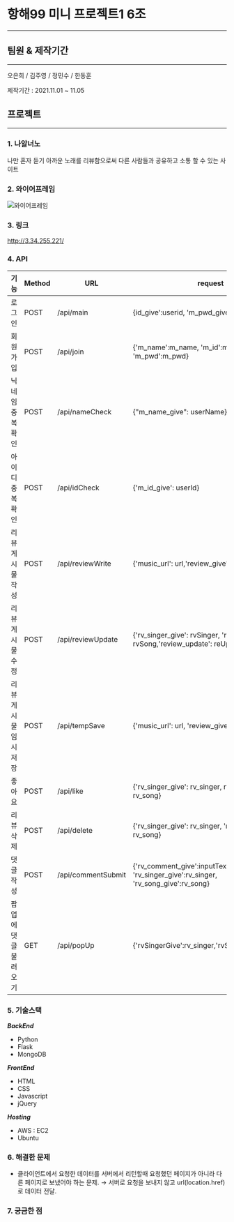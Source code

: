 # 항해99 미니 프로젝트1 6조
***
## 팀원 & 제작기간
***
오은희 / 김주영 / 정민수 / 한동훈

제작기간 : 2021.11.01 ~ 11.05

## 프로젝트
***
### 1. 나알너노
나만 혼자 듣기 아까운 노래를 리뷰함으로써 다른 사람들과 공유하고 소통 할 수 있는 사이트<br>

### 2. 와이어프레임
![와이어프레임](https://s3.us-west-2.amazonaws.com/secure.notion-static.com/7573ea10-97f2-4832-a968-7bae82670cec/1111.jpg?X-Amz-Algorithm=AWS4-HMAC-SHA256&X-Amz-Credential=AKIAT73L2G45O3KS52Y5%2F20211106%2Fus-west-2%2Fs3%2Faws4_request&X-Amz-Date=20211106T005716Z&X-Amz-Expires=86400&X-Amz-Signature=639e236c572dda85011005f7a55d269d3bff1761bf340f181bd3085eab1d477b&X-Amz-SignedHeaders=host&response-content-disposition=filename%20%3D%221111.jpg%22 "와이어프레임")

### 3. 링크
http://3.34.255.221/

### 4. API
|기능|Method|URL|request|response|
|------|---|---|---|---|
|로그인|POST|/api/main|{id_give':userid, 'm_pwd_give':userpw}|token|
|회원가입|POST|/api/join|{'m_name':m_name, 'm_id':m_id, 'm_pwd':m_pwd}||
|닉네임 중복확인|POST|/api/nameCheck|{"m_name_give": userName}|닉네임 중복 여부|
|아이디 중복확인|POST|/api/idCheck|{'m_id_give': userId}|아이디 중복 여부|
|리뷰 게시물 작성|POST|/api/reviewWrite|{'music_url': url,'review_give': review}|리뷰 중복 작성 여부, 리뷰 등록 여부|
|리뷰 게시물 수정|POST|/api/reviewUpdate|{'rv_singer_give': rvSinger, 'rv_song_give': rvSong,'review_update': reUpdate}|리뷰 수정 여부|
|리뷰 게시물 임시저장|POST|/api/tempSave|{'music_url': url, 'review_give': review}|임시저장 중복 여부|
|좋아요|POST|/api/like|{'rv_singer_give': rv_singer, rv_song_give: rv_song}||
|리뷰 삭제|POST|/api/delete|{'rv_singer_give': rv_singer, 'rv_song_give': rv_song}|삭제 완료 여부|
|댓글 작성|POST|/api/commentSubmit|{'rv_comment_give':inputText, 'rv_singer_give':rv_singer, 'rv_song_give':rv_song}||
|팝업에 댓글 불러오기|GET|/api/popUp|{'rvSingerGive':rv_singer,'rvSongGive':rv_song}||

### 5. 기술스택

__*BackEnd*__
- Python
- Flask
- MongoDB

__*FrontEnd*__
- HTML
- CSS
- Javascript
- jQuery

__*Hosting*__
- AWS : EC2
- Ubuntu

### 6. 해결한 문제
* 클라이언트에서 요청한 데이터를 서버에서 리턴할때 요청했던 페이지가 아니라 다른 페이지로 보냈어야 하는 문제.
→ 서버로 요청을 보내지 않고 url(location.href)로 데이터 전달.

### 7. 궁금한 점